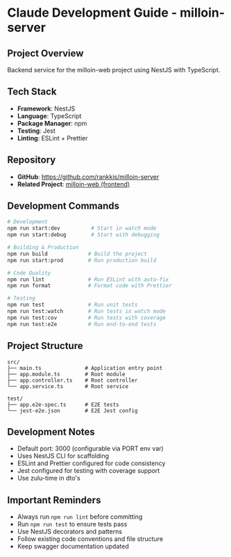 # Claude Development Guide - milloin-server

## Project Overview

Backend service for the milloin-web project using NestJS with TypeScript.

## Tech Stack

- **Framework**: NestJS
- **Language**: TypeScript
- **Package Manager**: npm
- **Testing**: Jest
- **Linting**: ESLint + Prettier

## Repository

- **GitHub**: https://github.com/rankkis/milloin-server
- **Related Project**: [milloin-web (frontend)](https://github.com/rankkis/milloin-web)

## Development Commands

```bash
# Development
npm run start:dev          # Start in watch mode
npm run start:debug        # Start with debugging

# Building & Production
npm run build             # Build the project
npm run start:prod        # Run production build

# Code Quality
npm run lint              # Run ESLint with auto-fix
npm run format            # Format code with Prettier

# Testing
npm run test              # Run unit tests
npm run test:watch        # Run tests in watch mode
npm run test:cov          # Run tests with coverage
npm run test:e2e          # Run end-to-end tests
```

## Project Structure

```
src/
├── main.ts              # Application entry point
├── app.module.ts        # Root module
├── app.controller.ts    # Root controller
└── app.service.ts       # Root service

test/
├── app.e2e-spec.ts      # E2E tests
└── jest-e2e.json        # E2E Jest config
```

## Development Notes

- Default port: 3000 (configurable via PORT env var)
- Uses NestJS CLI for scaffolding
- ESLint and Prettier configured for code consistency
- Jest configured for testing with coverage support
- Use zulu-time in dto's

## Important Reminders

- Always run `npm run lint` before committing
- Run `npm run test` to ensure tests pass
- Use NestJS decorators and patterns
- Follow existing code conventions and file structure
- Keep swagger documentation updated
